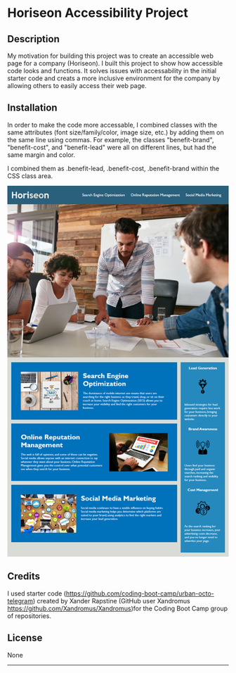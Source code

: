 # Horiseon Accessibility Project

## Description

My motivation for building this project was to create an accessible web page for a company (Horiseon). I built this project to show how accessible code looks and functions. It solves issues with accessability in the initial starter code and creats a more inclusive environment for the company by allowing others to easily access their web page.

## Installation

In order to make the code more accessable, I combined classes with the same attributes (font size/family/color, image size, etc.) by adding them on the same line using commas. For example, the classes "benefit-brand", "benefit-cost", and "benefit-lead" were all on different lines, but had the same margin and color. 

I combined them as
.benefit-lead, .benefit-cost, .benefit-brand
within the CSS class area.

![A screenshot of Horiseon's homepage](https://github.com/mharris1990/horiseon-accessibility/blob/main/Assets/images/horiseon-screenshot.png)

## Credits

I used starter code (https://github.com/coding-boot-camp/urban-octo-telegram) created by Xander Rapstine (GitHub user Xandromus https://github.com/Xandromus/Xandromus)for the Coding Boot Camp group of repositories.

## License

None

---
